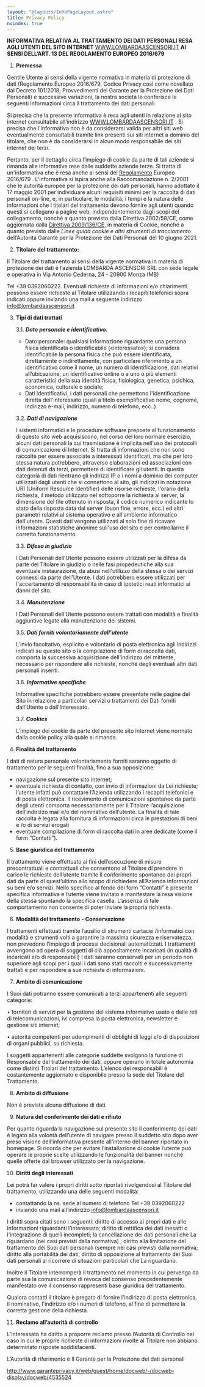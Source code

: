 ```yaml
---
layout: "@layouts/InfoPageLayout.astro"
title: Privacy Policy
noindex: true
---
```


**INFORMATIVA RELATIVA AL TRATTAMENTO DEI DATI PERSONALI RESA AGLI UTENTI DEL SITO INTERNET** [WWW.LOMBARDAASCENSORI.IT](http://WWW.LOMBARDAASCENSORI.IT) **AI SENSI DELL’ART. 13 DEL REGOLAMENTO EUROPEO 2016/679**

1. **Premessa**

Gentile Utente ai sensi della vigente normativa in materia di protezione di dati (Regolamento Europeo 2016/679, Codice Privacy così come novellato dal Decreto 101/2018; Provvedimenti del Garante per la Protezione dei Dati Personali) e successive variazioni, la nostra società le conferisce le seguenti informazioni circa il trattamento dei dati personali

Si precisa che la presente informativa è resa agli utenti in relazione al sito internet consultabile all’indirizzo [WWW.LOMBARDAASCENSORI.IT](http://WWW.LOMBARDAASCENSORI.IT) . Si precisa che l'informativa non è da considerarsi valida per altri siti web eventualmente consultabili tramite link presenti sui siti internet a dominio del titolare, che non è da considerarsi in alcun modo responsabile dei siti internet dei terzi.

Pertanto, per il dettaglio circa l’impiego di cookie da parte di tali aziende si rimanda alle informative rese dalle suddette aziende terze. Si tratta di un'informativa che è resa anche ai sensi del [Regolamento](http://www.garanteprivacy.it/web/guest/home/docweb/-/docweb-display/docweb/1311248#articolo13) Europeo 2016/679 . L'informativa si ispira anche alla Raccomandazione n. 2/2001 che le autorità europee per la protezione dei dati personali, hanno adottato il 17 maggio 2001 per individuare alcuni requisiti minimi per la raccolta di dati personali on-line, e, in particolare, le modalità, i tempi e la natura delle informazioni che i titolari del trattamento devono fornire agli utenti quando questi si collegano a pagine web, indipendentemente dagli scopi del collegamento, nonché a quanto previsto dalla Direttiva 2002/58/CE, come aggiornata dalla [Direttiva 2009/136/CE](http://eur-lex.europa.eu/LexUriServ/LexUriServ.do?uri=OJ:L:2009:337:0011:0036:it:PDF), in materia di Cookie, nonché a quanto previsto dalle _Linee guida cookie e altri strumenti di tracciamento_ dell’Autorità Garante per la Protezione dei Dati Personali del 10 giugno 2021.

2. **Titolare del trattamento:**

Il Titolare del trattamento ai sensi della vigente normativa in materia di protezione dei dati è l’azienda LOMBARDA ASCENSORI SRL con sede legale e operativa in Via Antonio Cederna, 24 - 20900 Monza (MB)

Tel +39 0392060222. Eventuali richieste di informazioni e/o chiarimenti possono essere richieste al Titolare utilizzando i recapiti telefonici sopra indicati oppure inviando una mail a seguente indirizzo [info@lombardaascensori.it](mailto:info@lombardaascensori.it)

3. **Tipi di dati trattati**

    3.1. **_Dato personale e identificativo._**

    - Dato personale: qualsiasi informazione riguardante una persona fisica identificata o identificabile («interessato»); si considera identificabile la persona fisica che può essere identificata, direttamente o indirettamente, con particolare riferimento a un identificativo come il nome, un numero di identificazione, dati relativi all’ubicazione, un identificativo online o a uno o più elementi caratteristici della sua identità fisica, fisiologica, genetica, psichica, economica, culturale o sociale;
    - Dati identificativi, i dati personali che permettono l'identificazione diretta dell'interessato (quali a titolo esemplificativo nome, cognome, indirizzo e-mail, indirizzo, numero di telefono, ecc..).

    3.2. **_Dati di navigazione_**

    I sistemi informatici e le procedure software preposte al funzionamento di questo sito web acquisiscono, nel corso del loro normale esercizio, alcuni dati personali la cui trasmissione è implicita nell'uso dei protocolli di comunicazione di Internet. Si tratta di informazioni che non sono raccolte per essere associate a interessati identificati, ma che per loro stessa natura potrebbero, attraverso elaborazioni ed associazioni con dati detenuti da terzi, permettere di identificare gli utenti. In questa categoria di dati rientrano gli indirizzi IP o i nomi a dominio dei computer utilizzati dagli utenti che si connettono al sito, gli indirizzi in notazione URI (Uniform Resource Identifier) delle risorse richieste, l'orario della richiesta, il metodo utilizzato nel sottoporre la richiesta al server, la dimensione del file ottenuto in risposta, il codice numerico indicante lo stato della risposta data dal server (buon fine, errore, ecc.) ed altri parametri relativi al sistema operativo e all'ambiente informatico dell'utente. Questi dati vengono utilizzati al solo fine di ricavare informazioni statistiche anonime sull'uso del sito e per controllarne il corretto funzionamento.

    3.3. **_Difesa in giudizio_**

    I Dati Personali dell’Utente possono essere utilizzati per la difesa da parte del Titolare in giudizio o nelle fasi propedeutiche alla sua eventuale instaurazione, da abusi nell'utilizzo della stessa o dei servizi connessi da parte dell’Utente. I dati potrebbero essere utilizzati per l'accertamento di responsabilità in caso di ipotetici reati informatici ai danni del sito.

    3.4. **_Manutenzione_**

    I Dati Personali dell’Utente possono essere trattati con modalità e finalità aggiuntive legate alla manutenzione dei sistemi.

    3.5. **_Dati forniti volontariamente dall'utente_**

    L'invio facoltativo, esplicito e volontario di posta elettronica agli indirizzi indicati su questo sito o la compilazione di form di raccolta dati, comporta la successiva acquisizione dell'indirizzo del mittente, necessario per rispondere alle richieste, nonché degli eventuali altri dati personali inseriti.

    3.6. **_Informative specifiche_**

    Informative specifiche potrebbero essere presentate nelle pagine del Sito in relazione a particolari servizi o trattamenti dei Dati forniti dall’Utente o dall’Interessato.

    3.7. **_Cookies_**

    L’impiego dei cookie da parte del presente sito internet viene normato dalla cookie policy alla quale si rimanda.

4. **Finalità del trattamento**

I dati di natura personale volontariamente forniti saranno oggetto di trattamento per le seguenti finalità, fino a sua opposizione:

- navigazione sul presente sito internet;
- eventuale richiesta di contatto, con invio di informazioni da Lei richieste; l’utente infatti può contattare l’Azienda utilizzando i recapiti telefonici e di posta elettronica. Il ricevimento di comunicazioni spontanee da parte degli utenti comporta necessariamente per il Titolare l’acquisizione dell’indirizzo mail e/o del nominativo dell’utente. La finalità di tale raccolta è legata alla fornitura di informazioni circa le prestazioni di beni e /o di servizi erogati
- eventuale compilazione di form di raccolta dati in aree dedicate (come il form “Contatti”).

5. **Base giuridica del trattamento**

Il trattamento viene effettuato ai fini dell’esecuzione di misure precontrattuali e contrattuali che consentono al Titolare di prendere in carico le richieste dell’utente tramite il conferimento spontaneo dei propri dati da parte di quest’ultimo allo scopo di richiedere all’Azienda informazioni su beni e/o servizi. Nello specifico al fondo del form “Contatti” è presente specifica informativa e l’utente viene invitato a manifestare la resa visione della stessa spuntando la specifica casella. L’assenza di tale comportamento non consente di poter inviare la propria richiesta.

6. **Modalità del trattamento** **\- Conservazione**

I trattamenti effettuati tramite l’ausilio di strumenti cartacei /informatici con modalità e strumenti volti a garantire la massima sicurezza e riservatezza, non prevedono l’impiego di processi decisionali automatizzati. I trattamenti avvengono ad opera di soggetti di ciò appositamente incaricati (in qualità di incaricati e/o di responsabili) I dati saranno conservati per un periodo non superiore agli scopi per i quali i dati sono stati raccolti e successivamente trattati e per rispondere a sue richieste di informazioni.

7. **Ambito di comunicazione**

I Suoi dati potranno essere comunicati a terzi appartenenti alle seguenti categorie:

• fornitori di servizi per la gestione del sistema informativo usato e delle reti di telecomunicazioni, ivi compresa la posta elettronica, newsletter e gestione siti internet;

• autorità competenti per adempimenti di obblighi di leggi e/o di disposizioni di organi pubblici, su richiesta.

I soggetti appartenenti alle categorie suddette svolgono la funzione di Responsabile del trattamento dei dati, oppure operano in totale autonomia come distinti Titolari del trattamento. L’elenco dei responsabili è costantemente aggiornato e disponibile presso la sede del Titolare del Trattamento.

8. **Ambito di diffusione**

Non è prevista alcuna diffusione di dati.

9. **Natura del conferimento dei dati e rifiuto**

Per quanto riguarda la navigazione sul presente sito il conferimento dei dati è legato alla volontà dell’utente di navigare presso il suddetto sito dopo aver preso visione dell’informativa presente all’interno del banner riportato in homepage. Si ricorda che per evitare l’installazione di cookie l’utente può operare le proprie scelte utilizzando le funzionalità del banner nonché quelle offerte dal browser utilizzato per la navigazione.

10. **Diritti degli interessati**

Lei potrà far valere i propri diritti sotto riportati rivolgendosi al Titolare del trattamento, utilizzando una delle seguenti modalità:

- contattando la ns. sede al numero di telefono Tel +39 0392060222
- inviando una mail all’indirizzo [info@lombardaascensori.it](mailto:info@lombardaascensori.it)

I diritti sopra citati sono i seguenti: diritto di accesso ai propri dati e alle informazioni riguardanti l’interessato; diritto di rettifica dei dati inesatti o l'integrazione di quelli incompleti; la cancellazione dei dati personali che La riguardano (nei casi previsti dalla normativa) ; diritto alla limitazione del trattamento dei Suoi dati personali (sempre nei casi previsti dalla normativa; diritto alla portabilità dei dati; diritto di opposizione al trattamento dei Suoi dati personali al ricorrere di situazioni particolari che La riguardano.

Inoltre il Titolare interromperà il trattamento nel momento in cui pervenga da parte sua la comunicazione di revoca del consenso precedentemente manifestato ove il consenso rappresenti base giuridica del trattamento.

Qualora contatti il titolare è pregato di fornire l'indirizzo di posta elettronica, il nominativo, l'indirizzo e/o i numeri di telefono, al fine di permettere la corretta gestione della richiesta.

11. **Reclamo all’autorità di controllo**

L’interessato ha diritto a proporre reclamo presso l’Autorità di Controllo nel caso in cui le proprie richieste di informazioni rivolte al Titolare non abbiano determinato risposte soddisfacenti.

L’Autorità di riferimento è Il Garante per la Protezione dei dati personali

<http://www.garanteprivacy.it/web/guest/home/docweb/-/docweb-display/docweb/4535524>